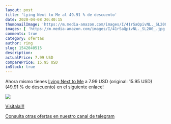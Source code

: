 ```yaml
---
layout: post
title: 'Lying Next to Me al 49.91 % de descuento'
date: 2020-04-08 20:40:15
thumbnailImage: 'https://m.media-amazon.com/images/I/41rSaQpivNL._SL200_.jpg'
images: [ 'https://m.media-amazon.com/images/I/41rSaQpivNL._SL200_.jpg' ]
comments: true
category: ofertas
author: ring
slug: 1542040515
description:
actualPrice: 7.99 USD
comparePrice: 15.95 USD
inStock: true
---
```


Ahora mismo tienes [Lying Next to Me](https://www.amazon.com/dp/1542040515/?tag=redken08-20) a 7.99 USD (original: 15.95 USD) (49.91 %  de descuento) en el siguiente enlace!

[![](https://m.media-amazon.com/images/I/41rSaQpivNL._SL200_.jpg)](https://www.amazon.com/dp/1542040515/?tag=redken08-20)

[Visítala!!!](https://www.amazon.com/dp/1542040515/?tag=redken08-20)

[Consulta otras ofertas en nuestro canal de telegram](https://t.me/s/ofertas25)
